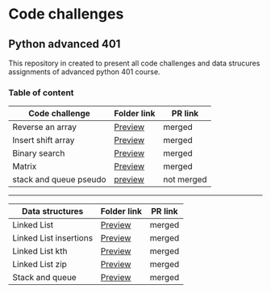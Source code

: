 
# Code challenges

## Python advanced 401
This repository in created to present all code challenges and data strucures assignments of advanced python 401 course.


### Table of content

| Code challenge | Folder link | PR link|
| ----------- | ----------- | ----------- |
| Reverse an array | [Preview](https://github.com/dialaabulkhail/data-structures-and-algorithms/blob/main/code_challenges/code-challenge01/CODE.md) | merged |
| Insert shift array | [Preview](https://github.com/dialaabulkhail/data-structures-and-algorithms/blob/main/code_challenges/code-challenge02/CODE.md) | merged |
| Binary search | [Preview](https://github.com/dialaabulkhail/data-structures-and-algorithms/blob/main/code_challenges/code-challenge03/CODE.md) | merged |
| Matrix | [Preview](https://github.com/dialaabulkhail/data-structures-and-algorithms/blob/main/code_challenges/code-challenge04/CODE.md) | merged |
| stack and queue pseudo | [preview](https://github.com/dialaabulkhail/data-structures-and-algorithms/blob/main/code_challenges/stack-queue-pseudo/stack-and-queue/README.md)| not merged |
______________________________________________________

| Data structures | Folder link | PR link|
| ----------- | ----------- | ----------- |
| Linked List | [Preview](https://github.com/dialaabulkhail/data-structures-and-algorithms/tree/main/Data_structures/linked-list ) | merged |
| Linked List insertions| [Preview](https://github.com/dialaabulkhail/data-structures-and-algorithms/tree/main/Data_structures/linked-list) | merged |
| Linked List kth | [Preview](https://github.com/dialaabulkhail/data-structures-and-algorithms/tree/main/Data_structures/linked-list ) | merged |
| Linked List zip | [Preview](https://github.com/dialaabulkhail/data-structures-and-algorithms/tree/main/Data_structures/linked-list ) | merged |
| Stack and queue | [Preview](https://github.com/dialaabulkhail/data-structures-and-algorithms/blob/main/Data_structures/stack-and-queue/stack_and_queue/stack_and_queue.py) | merged |















